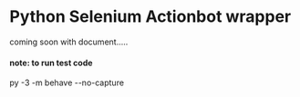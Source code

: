 # Python Selenium Actionbot wrapper
coming soon with document.....
#### note: to run test code
py -3 -m behave --no-capture